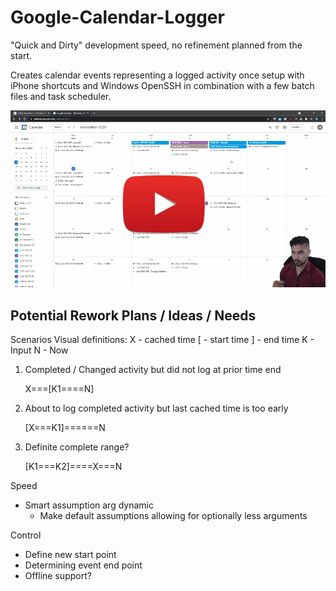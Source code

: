 # Google-Calendar-Logger


"Quick and Dirty" development speed, no refinement planned from the start.


Creates calendar events representing a logged activity once setup with iPhone shortcuts and Windows OpenSSH in combination with a few batch files and task scheduler.

[![click](https://github.com/MatthewHoque/Google-Calendar-Mover/blob/main/readMeSources/googlecalendarmover.png?raw=true)](https://youtu.be/rCv-Rt_5bC4?t=552)

## Potential Rework Plans / Ideas / Needs
 
 Scenarios
    Visual definitions: 
        X - cached time
        [ - start time
        ] - end time
        K - Input
        N - Now

 1. Completed / Changed activity but did not log at prior time end

    X===[K1====N]
 2. About to log completed activity but last cached time is too early

    [X===K1]======N
 3. Definite complete range?

    [K1===K2]====X===N


 Speed
  - Smart assumption arg dynamic
    - Make default assumptions allowing for optionally less arguments

 
 Control
 - Define new start point
 - Determining event end point 
 - Offline support?



